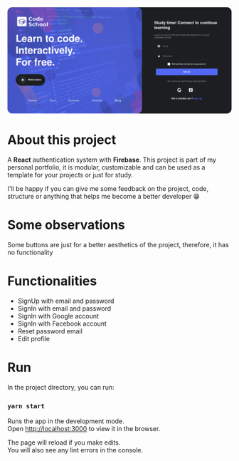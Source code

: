 ![screenshot](https://raw.githubusercontent.com/theoxys/react-firebase-auth-CodeSchool/master/screenshots/sc1.png)

# About this project

A **React** authentication system with **Firebase**. This project is part of my personal portfolio, it is modular, customizable and can be used as a template for your projects or just for study.

I'll be happy if you can give me some feedback on the project, code, structure or anything that helps me become a better developer 😁

# Some observations
Some buttons are just for a better aesthetics of the project, therefore, it has no functionality

# Functionalities

 - SignUp with email and password
 - SignIn with email and password
 - SignIn with Google account
 - SignIn with Facebook account
 - Reset password email
 - Edit profile

# Run
In the project directory, you can run:

### `yarn start`

Runs the app in the development mode.  
Open [http://localhost:3000](http://localhost:3000) to view it in the browser.

The page will reload if you make edits.  
You will also see any lint errors in the console.